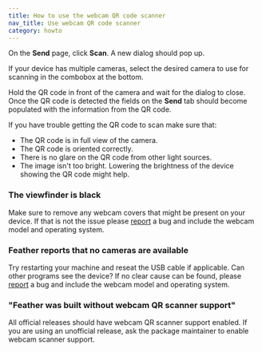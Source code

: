 ```yaml
---
title: How to use the webcam QR code scanner
nav_title: Use webcam QR code scanner
category: howto
---
```


On the **Send** page, click **Scan**. A new dialog should pop up.

If your device has multiple cameras, select the desired camera to use for scanning in the combobox at the bottom.

Hold the QR code in front of the camera and wait for the dialog to close. Once the QR code is detected the fields on the **Send** tab should become populated with the information from the QR code.

If you have trouble getting the QR code to scan make sure that:

- The QR code is in full view of the camera.
- The QR code is oriented correctly.
- There is no glare on the QR code from other light sources.
- The image isn't too bright. Lowering the brightness of the device showing the QR code might help.

### The viewfinder is black

Make sure to remove any webcam covers that might be present on your device. If that is not the issue please [report](report-an-issue) a bug and include the webcam model and operating system.

### Feather reports that no cameras are available

Try restarting your machine and reseat the USB cable if applicable. Can other programs see the device? If no clear cause can be found, please [report](report-an-issue) a bug and include the webcam model and operating system.

### "Feather was built without webcam QR scanner support"

All official releases should have webcam QR scanner support enabled. If you are using an unofficial release, ask the package maintainer to enable webcam scanner support.